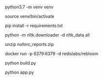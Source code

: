 python3.7 -m venv venv

source venv/bin/activate

pip install -r requirements.txt

python -m nltk.downloader -d nltk_data all

unzip nuforc_reports.zip

docker run -p 6379:6379 -d redislabs/rebloom

python build.py

python app.py